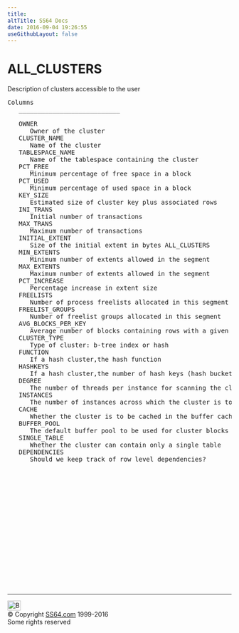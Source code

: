 ```yaml
---
title:
altTitle: SS64 Docs
date: 2016-09-04 19:26:55
useGithubLayout: false
---
```

<!-- #BeginLibraryItem "/Library/head_orad.lbi" --><!-- #EndLibraryItem --><h1>ALL_CLUSTERS </h1><p> Description of clusters accessible to the user </p> 
 
<pre>Columns
   ___________________________
 
   OWNER
      Owner of the cluster
   CLUSTER_NAME
      Name of the cluster
   TABLESPACE_NAME
      Name of the tablespace containing the cluster
   PCT_FREE
      Minimum percentage of free space in a block
   PCT_USED
      Minimum percentage of used space in a block
   KEY_SIZE
      Estimated size of cluster key plus associated rows
   INI_TRANS
      Initial number of transactions
   MAX_TRANS
      Maximum number of transactions
   INITIAL_EXTENT
      Size of the initial extent in bytes ALL_CLUSTERS
   MIN_EXTENTS
      Minimum number of extents allowed in the segment
   MAX_EXTENTS
      Maximum number of extents allowed in the segment
   PCT_INCREASE
      Percentage increase in extent size
   FREELISTS
      Number of process freelists allocated in this segment
   FREELIST_GROUPS
      Number of freelist groups allocated in this segment
   AVG_BLOCKS_PER_KEY
      Average number of blocks containing rows with a given cluster key
   CLUSTER_TYPE
      Type of cluster: b-tree index or hash
   FUNCTION
      If a hash cluster,the hash function
   HASHKEYS
      If a hash cluster,the number of hash keys (hash buckets)
   DEGREE
      The number of threads per instance for scanning the cluster
   INSTANCES
      The number of instances across which the cluster is to be scanned
   CACHE
      Whether the cluster is to be cached in the buffer cache
   BUFFER_POOL
      The default buffer pool to be used for cluster blocks
   SINGLE_TABLE
      Whether the cluster can contain only a single table
   DEPENDENCIES
      Should we keep track of row level dependencies?

</pre><!-- #BeginLibraryItem "/Library/foot_orad.lbi" --><p>
<!-- oracle-footer -->
<ins class="adsbygoogle" style="display:inline-block;width:300px;height:250px" data-ad-client="ca-pub-6140977852749469" data-ad-slot="4275490898"></ins>
<script>
(adsbygoogle = window.adsbygoogle || []).push({});
</script></p>
<hr>
<div id="bl" class="footer"><a href="ALL_CLUSTERS.html#"><img src="../images/top.png" width="30" height="22" alt="Back to the Top"></a></div>
<div id="br" class="footer, tagline">© Copyright <a href="../index.html">SS64.com</a> 1999-2016<br>
Some rights reserved</div>
<!-- #EndLibraryItem -->

